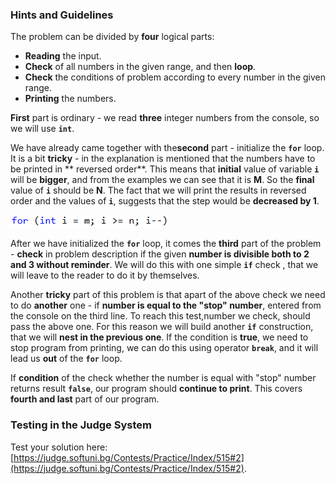 ### Hints and Guidelines

The problem can be divided by **four** logical parts:
* **Reading** the input.
* **Check** of all numbers in the given range, and then **loop**.
* **Check** the conditions of problem according to every number in the given range.
* **Printing** the numbers.

**First** part is ordinary - we read **three** integer numbers from the console, so we will use **`int`**.

We have already came together with the**second** part - initialize the **`for`** loop. It is a bit **tricky** - in the explanation is mentioned that the numbers have to be printed in ** reversed order**. This means that **initial** value of variable **`i`** will be  **bigger**, and from the examples we can see that it is **M**. So the **final** value of  **`i`** should be **N**. The fact that we will print the results in reversed order and the values of **`i`**, suggests that the step would be **decreased by 1**.

![](/assets/chapter-7-exam-preparation-images/04.stop-number-1.png)

After we have initialized the **`for`** loop, it comes the **third** part of the problem  - **check** in problem description if the given **number is divisible both to 2 and 3 without reminder**. We will do this with one simple **`if`** check , that we will leave to the reader to do it by themselves.

Another **tricky** part of this problem is that apart of the above check we need to do **another** one - if **number is equal to the "stop" number**, entered from the console on the third line. To reach this test,number we check, should pass the above one. For this reason we will build another  **`if`** construction,  that we will  **nest in the previous one**. If the condition is **true**, we need to stop program from printing, we can do this using operator **`break`**, and it will lead us **out** of the  **`for`** loop.
 
If **condition** of the check whether the number is equal with "stop" number returns result **`false`**,  our program should **continue to print**. This covers **fourth and last** part of our program.

### Testing in the Judge System

Test your solution here:  [https://judge.softuni.bg/Contests/Practice/Index/515#2](https://judge.softuni.bg/Contests/Practice/Index/515#2).
